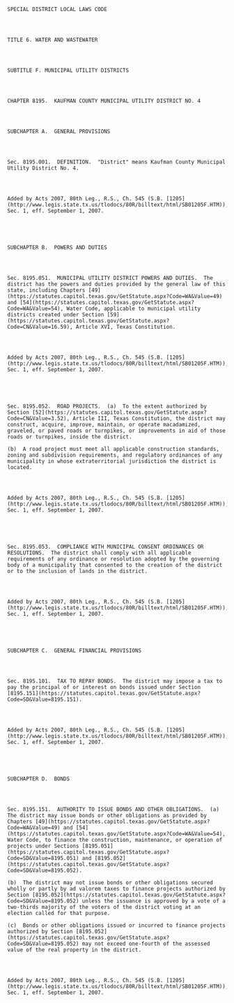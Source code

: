 ﻿
    
    
    	
    					
    
    
    SPECIAL DISTRICT LOCAL LAWS CODE
    
      
    
    
    TITLE 6. WATER AND WASTEWATER
    
      
    
    
    SUBTITLE F. MUNICIPAL UTILITY DISTRICTS
    
      
    
    
    CHAPTER 8195.  KAUFMAN COUNTY MUNICIPAL UTILITY DISTRICT NO. 4 
    
      
    
    
    SUBCHAPTER A.  GENERAL PROVISIONS
    
      
    
    
    Sec. 8195.001.  DEFINITION.  "District" means Kaufman County Municipal Utility District No. 4.
    
    
    
    
    Added by Acts 2007, 80th Leg., R.S., Ch. 545 (S.B. [1205](http://www.legis.state.tx.us/tlodocs/80R/billtext/html/SB01205F.HTM)), Sec. 1, eff. September 1, 2007.
    
    
    
    
    
    SUBCHAPTER B.  POWERS AND DUTIES
    
      
    
    
    Sec. 8195.051.  MUNICIPAL UTILITY DISTRICT POWERS AND DUTIES.  The district has the powers and duties provided by the general law of this state, including Chapters [49](https://statutes.capitol.texas.gov/GetStatute.aspx?Code=WA&Value=49) and [54](https://statutes.capitol.texas.gov/GetStatute.aspx?Code=WA&Value=54), Water Code, applicable to municipal utility districts created under Section [59](https://statutes.capitol.texas.gov/GetStatute.aspx?Code=CN&Value=16.59), Article XVI, Texas Constitution.
    
    
    
    
    Added by Acts 2007, 80th Leg., R.S., Ch. 545 (S.B. [1205](http://www.legis.state.tx.us/tlodocs/80R/billtext/html/SB01205F.HTM)), Sec. 1, eff. September 1, 2007.
    
    
    
    
    
    Sec. 8195.052.  ROAD PROJECTS.  (a)  To the extent authorized by Section [52](https://statutes.capitol.texas.gov/GetStatute.aspx?Code=CN&Value=3.52), Article III, Texas Constitution, the district may construct, acquire, improve, maintain, or operate macadamized, graveled, or paved roads or turnpikes, or improvements in aid of those roads or turnpikes, inside the district.
    
    (b)  A road project must meet all applicable construction standards, zoning and subdivision requirements, and regulatory ordinances of any municipality in whose extraterritorial jurisdiction the district is located.
    
    
    
    
    Added by Acts 2007, 80th Leg., R.S., Ch. 545 (S.B. [1205](http://www.legis.state.tx.us/tlodocs/80R/billtext/html/SB01205F.HTM)), Sec. 1, eff. September 1, 2007.
    
    
    
    
    
    Sec. 8195.053.  COMPLIANCE WITH MUNICIPAL CONSENT ORDINANCES OR RESOLUTIONS.  The district shall comply with all applicable requirements of any ordinance or resolution adopted by the governing body of a municipality that consented to the creation of the district or to the inclusion of lands in the district.
    
    
    
    
    Added by Acts 2007, 80th Leg., R.S., Ch. 545 (S.B. [1205](http://www.legis.state.tx.us/tlodocs/80R/billtext/html/SB01205F.HTM)), Sec. 1, eff. September 1, 2007.
    
    
    
    
    
    SUBCHAPTER C.  GENERAL FINANCIAL PROVISIONS
    
      
    
    
    Sec. 8195.101.  TAX TO REPAY BONDS.  The district may impose a tax to pay the principal of or interest on bonds issued under Section [8195.151](https://statutes.capitol.texas.gov/GetStatute.aspx?Code=SD&Value=8195.151).
    
    
    
    
    Added by Acts 2007, 80th Leg., R.S., Ch. 545 (S.B. [1205](http://www.legis.state.tx.us/tlodocs/80R/billtext/html/SB01205F.HTM)), Sec. 1, eff. September 1, 2007.
    
    
    
    
    
    SUBCHAPTER D.  BONDS
    
      
    
    
    Sec. 8195.151.  AUTHORITY TO ISSUE BONDS AND OTHER OBLIGATIONS.  (a)  The district may issue bonds or other obligations as provided by Chapters [49](https://statutes.capitol.texas.gov/GetStatute.aspx?Code=WA&Value=49) and [54](https://statutes.capitol.texas.gov/GetStatute.aspx?Code=WA&Value=54), Water Code, to finance the construction, maintenance, or operation of projects under Sections [8195.051](https://statutes.capitol.texas.gov/GetStatute.aspx?Code=SD&Value=8195.051) and [8195.052](https://statutes.capitol.texas.gov/GetStatute.aspx?Code=SD&Value=8195.052).
    
    (b)  The district may not issue bonds or other obligations secured wholly or partly by ad valorem taxes to finance projects authorized by Section [8195.052](https://statutes.capitol.texas.gov/GetStatute.aspx?Code=SD&Value=8195.052) unless the issuance is approved by a vote of a two-thirds majority of the voters of the district voting at an election called for that purpose.
    
    (c)  Bonds or other obligations issued or incurred to finance projects authorized by Section [8195.052](https://statutes.capitol.texas.gov/GetStatute.aspx?Code=SD&Value=8195.052) may not exceed one-fourth of the assessed value of the real property in the district.
    
    
    
    
    Added by Acts 2007, 80th Leg., R.S., Ch. 545 (S.B. [1205](http://www.legis.state.tx.us/tlodocs/80R/billtext/html/SB01205F.HTM)), Sec. 1, eff. September 1, 2007.
    
    
    
    
    				
